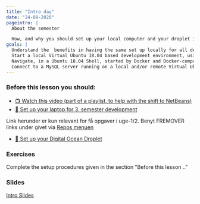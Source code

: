 ```yaml
---
title: "Intro day"
date: "24-08-2020"
pageintro: |
  About the semester

  How, and why you should set up your local computer and your droplet in a similar way
goals: |
  Understand the  benefits in having the same set up locally for all developers, as on the production server
  Start a local Virtual Ubuntu 18.04 based development environment, using Docker and Docker-compose
  Navigate, in a Ubuntu 18.04 Shell, started by Docker and Docker-compose
  Connect to a MySQL server running on a local and/or remote Virtual Ubuntu 18.04 server, running in a Docker virtual envirionment
---
```


### Before this lesson you should:

<!--BEGIN exercises_guides ##-->

- [:tv: Watch this video (part of a playlist, to help with the shift to NetBeans)](https://youtu.be/0Oz88l_cklU)
- [:book: Set up your laptop for 3. semester development](https://docs.google.com/document/d/1RlAR3Ax-c3cpBrW2ez7NYAc8mrCJiRjAC3xdjjdi0Uc/edit?usp=sharing)

Link herunder er kun relevant for få opgaver i uge-1/2. Benyt FREMOVER links under givet via [Repos menuen](/github-links)

- [:book: Set up your Digital Ocean Droplet](https://docs.google.com/document/d/1PCHrEnD_9G_clweMn01kQhB9n1VGpbhSg8ef2UhaLMA/edit?usp=sharing)

  <!--END exercises_guides ##-->

### Exercises

Complete the setup procedures given in the section "Before this lesson .."

### Slides

<!--BEGIN slides ##-->

[Intro Slides](https://docs.google.com/presentation/d/1caSmxaTamMNTy9ExJiyskmkFfIskdXSSVkC3TeR6XjE/edit?usp=sharing)

<!--END slides ##-->
